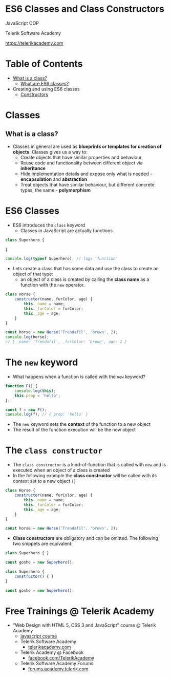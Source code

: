 <!-- section start -->
<!-- attr: { class:'slide-title', hasScriptWrapper:true } -->
# ES6 Classes and Class Constructors 

<article class="signature">
	<p class="signature-course">JavaScript OOP</p>
	<p class="signature-initiative">Telerik Software Academy</p>
	<a href="https://telerikacademy.com" class="signature-link">https://telerikacademy.com</a>
</article>

<!-- <img src="imgs/es6.png" showInPresentation="true" class="slide-image" style="top: 55%; right: 10%; width: 15%" /> -->

<!-- section start -->
<!-- attr: { showInPresentation:true, hasScriptWrapper:true } -->
# Table of Contents
- [What is a class?](#classes)
  - [What are ES6 classes?](#es6-classes)
- Creating and using ES6 classes
  - [Constructors](#constructors)

<!-- section start -->
<!-- attr: { showInPresentation:true, hasScriptWrapper:true, class:'slide-section', id:'classes' } -->
# <a id="classes"></a>Classes
## What is a class?

<!-- attr: { showInPresentation:true, hasScriptWrapper:true, style: 'font-size: 0.85em;' } -->
<!-- # Classes -->
- Classes in general are used as **blueprints or templates for creation of objects**. Classes gives us a way to:
  - Create objects that have similar properties and behaviour
  - Reuse code and functionality between different object via **inheritance**
  - Hide implementation details and expose only what is needed - **encapsulation** and **abstraction**
  - Treat objects that have similar behaviour, but different concrete types, the same - **polymorphism**

<!-- attr: { showInPresentation:true, hasScriptWrapper:true, id:'es6-classes' } -->
# <a id="es6-classes"></a>ES6 Classes
- ES6 introduces the `class` keyword
  - Classes in JavaScript are actually functions

```js
class Superhero {
  
}

console.log(typeof Superhero); // logs 'function'
```


<!-- attr: { showInPresentation:true, hasScriptWrapper:true, style: 'font-size: 0.85em;' } -->
<!-- # ES6 Classes -->
- Lets create a class that has some data and use the class to create an object of that type:
  - an object of a class is created by calling the **class name** as a function with the `new` operator.

```js
class Horse {
    constructor(name, furColor, age) {
        this._name = name;
        this._furColor = furColor;
        this._age = age;
    }
}

const horse = new Horse('Trendafil', 'brown', 2);
console.log(horse); 
// { _name: 'Trendafil', _furColor: 'brown', age: 2 }
```

<!-- attr: { showInPresentation:true, hasScriptWrapper:true } -->
# The `new` keyword
- What happens when a function is called with the `new` keyword?

```js
function F() {
    console.log(this);
    this.prop = 'hello';
};

const f = new F();
console.log(f); // { prop: 'hello' }
```

<!-- attr: { showInPresentation:true, hasScriptWrapper:true } -->
<!-- # The `new` keyword -->
- The `new` keyword sets the **context** of the function to a new object
- The result of the function execution will be the new object

<!-- attr: { showInPresentation:true, hasScriptWrapper:true, style: 'font-size: 0.85em;', id:'constructors' } -->
# <a id="constructors"></a>The `class constructor`
- The `class constructor` is a kind-of-function that is called with `new` and is executed when an object of a class is created
- In the following example the **class constructor** will be called with its context set to a new object `{}`

```js
class Horse {
    constructor(name, furColor, age) {
        this._name = name;
        this._furColor = furColor;
        this._age = age;
    }
}

const horse = new Horse('Trendafil', 'brown', 2);
```

<!-- attr: { showInPresentation:true, hasScriptWrapper:true } -->
<!-- # The `class constructor` -->
- **Class constructors** are obligatory and can be omitted. The following two snippets are equivalent:

```js
class Superhero { }

const gosho = new Superhero();
```

```js
class Superhero {
    constructor() { }
}

const gosho = new Superhero();
```


<!-- Questions -->
<!-- section start -->
<!-- attr: { hasScriptWrapper:true, showInPresentation:true, class:"slide-questions", id:"questions" } -->
<!-- # ES6 Classes and Class Constructors 
## Questions? -->

<!-- attr: { showInPresentation:true, hasScriptWrapper:true, style:'font-size: 0.9em' } -->
# Free Trainings @ Telerik Academy
- "Web Design with HTML 5, CSS 3 and JavaScript" course @ Telerik Academy
    - [javascript course](http://academy.telerik.com/student-courses/web-design-and-ui/javascript-fundamentals/about)
  - Telerik Software Academy
    - [telerikacademy.com](https://telerikacademy.com)
  - Telerik Academy @ Facebook
    - [facebook.com/TelerikAcademy](https://facebook.com/TelerikAcademy)
  - Telerik Software Academy Forums
    - [forums.academy.telerik.com](https://telerikacademy.com/Forum/Home)

<!-- <img class="slide-image" showInPresentation="false" src="imgs/pic00.png" style="top:58.18%; left:90.52%; width:16.97%; z-index:-1" /> -->
